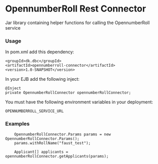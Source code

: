 # OpennumberRoll Rest Connector
Jar library containing helper functions for calling the OpennumberRoll service

### Usage
In pom.xml add this dependency:

    <groupId>dk.dbc</groupId>
    <artifactId>opennumberroll-connector</artifactId>
    <version>1.0-SNAPSHOT</version>

In your EJB add the following inject:

    @Inject
    private OpennumberRollConnector opennumberRollConnector;

You must have the following environment variables in your deployment:

    OPENNUMBERROLL_SERVICE_URL

### Examples
        OpennumberRollConnector.Params params = new OpennumberRollConnector.Params();
        params.withRollName("faust_test");

        Applicant[] applicants = opennumberRollConnector.getApplicants(params);

